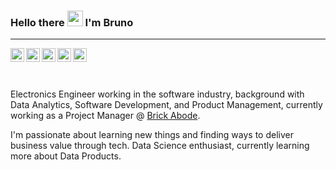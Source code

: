### Hello there <img src="https://media.giphy.com/media/hvRJCLFzcasrR4ia7z/giphy.gif" width="25px"> I'm Bruno
----------------------

<a href="https://www.linkedin.com/in/bruno-zimpel/"> <img align="left"
  alt="Bruno's LinkedIn" width="22px"
  src="https://raw.githubusercontent.com/TheDudeThatCode/TheDudeThatCode/master/Assets/Linkedin.svg"
  /> </a>

<a href="mailto:brunozimpel@gmail.com"> <img align="left" alt="Bruno's email"
  width="22px"
  src="https://raw.githubusercontent.com/TheDudeThatCode/TheDudeThatCode/master/Assets/Gmail.svg"
  /> </a>

<a href="https://github.com/brunozimpel"> <img align="left" alt="Bruno's Github"
  width="22px"
  src="https://raw.githubusercontent.com/peterthehan/peterthehan/master/assets/github.svg"
  /> </a>

<a href=https://www.instagram.com/brunozimpel/> <img align="left"
  alt="Bruno's Instagram" width="22px"
  src="https://raw.githubusercontent.com/TheDudeThatCode/TheDudeThatCode/master/Assets/Instagram.svg"
  /> </a>
  
<a href="https://open.spotify.com/user/22tbu2ca4z6xncdglwnxizdeq?si=54dc9857945d40b8">
  <img align="left" alt="Abhishek's Spotify" width="22px"
  src="https://raw.githubusercontent.com/peterthehan/peterthehan/master/assets/spotify.svg"
  /> </a>

<br/>
<br/>
<br/>

Electronics Engineer working in the software industry, background with Data
Analytics, Software Development, and Product Management, currently working as a
Project Manager @ [Brick Abode](https://www.brickabode.com/).

I'm passionate about learning new things and finding ways to deliver business
value through tech. Data Science enthusiast, currently learning more about Data
Products.
